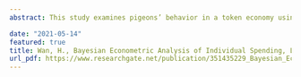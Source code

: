 ```yaml
---
abstract: This study examines pigeons’ behavior in a token economy using Bayesian econometric analysis, with token accumulation conceptualized as deferred consumption, token exchange as spending, and token production as labor supply. Six pigeons were exposed to a token reinforcement procedure with stimulus lights serving as tokens. Responses on a token-production key produced tokens exchangeable for food reinforcers in exchange periods. After one token had been produced, an exchange-production key became simultaneously available. Responses on this key produced the exchange period, wherein subjects exchanged earned tokens for food. Five experiments were conducted in all, and involved various combinations of price (token-exchange ratio), wage rate (token production ratio), non-labor income (free token), and transaction cost (exchange-production ratio). The study found that (1) deferred consumption varied directly with the wage rate and the transaction cost; (2) labor supply varied directly with the real wage rate at low rates but inversely at high rates; (3) labor supply varied directly with the non-labor income at low income but inversely at high income; (4) consumer quantity demanded decreased as the food price increased; and (5) spending increased as the wage rate increased. This study contributes to a behavioral economic understanding of individual behavior in a token economy, using foundational economic concepts of consumer demand and labor supply.

date: "2021-05-14"
featured: true
title: Wan, H., Bayesian Econometric Analysis of Individual Spending, Labor Supply, and Deferred Consumption in a Laboratory-Based Token Economy (Bachelor's thesis, Reed College)
url_pdf: https://www.researchgate.net/publication/351435229_Bayesian_Econometric_Analysis_of_Individual_Spending_Labor_Supply_and_Deferred_Consumption_in_a_Laboratory-Based_Token_Economy
---
```


